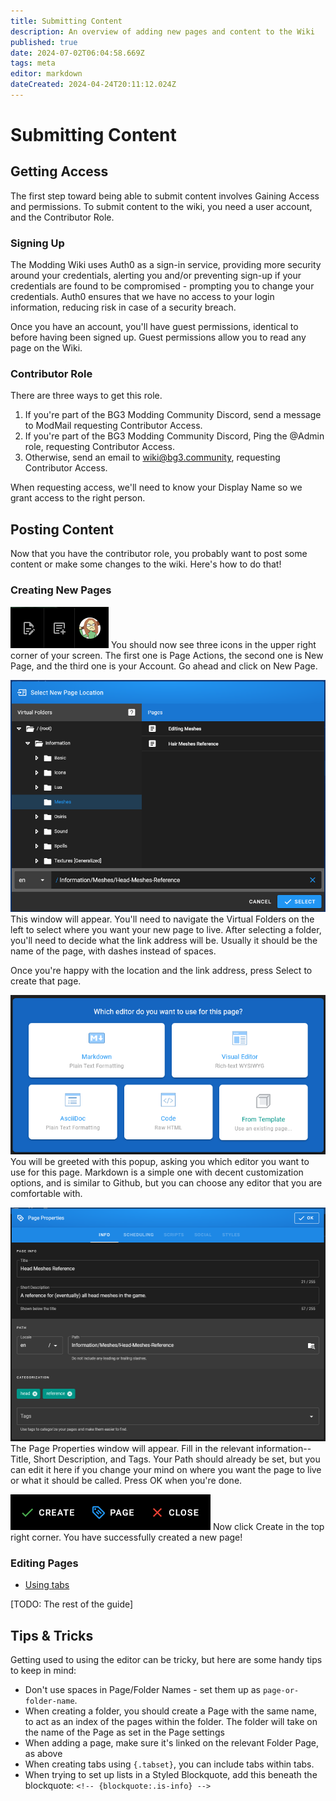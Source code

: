```yaml
---
title: Submitting Content
description: An overview of adding new pages and content to the Wiki
published: true
date: 2024-07-02T06:04:58.669Z
tags: meta
editor: markdown
dateCreated: 2024-04-24T20:11:12.024Z
---
```


# Submitting Content

## Getting Access
The first step toward being able to submit content involves Gaining Access and permissions. To submit content to the wiki, you need a user account, and the Contributor Role.

### Signing Up
The Modding Wiki uses Auth0 as a sign-in service, providing more security around your credentials, alerting you and/or preventing sign-up if your credentials are found to be compromised - prompting you to change your credentials. Auth0 ensures that we have no access to your login information, reducing risk in case of a security breach.

Once you have an account, you'll have guest permissions, identical to before having been signed up. Guest permissions allow you to read any page on the Wiki. 

### Contributor Role
There are three ways to get this role.

1. If you're part of the BG3 Modding Community Discord, send a message to ModMail requesting Contributor Access.
2. If you're part of the BG3 Modding Community Discord, Ping the @Admin role, requesting Contributor Access.
3. Otherwise, send an email to wiki@bg3.community, requesting Contributor Access.

When requesting access, we'll need to know your Display Name so we grant access to the right person.

## Posting Content
Now that you have the contributor role, you probably want to post some content or make some changes to the wiki. Here's how to do that!

### Creating New Pages

![icons_sc.png](/meta/icons_sc.png)
You should now see three icons in the upper right corner of your screen. The first one is Page Actions, the second one is New Page, and the third one is your Account. Go ahead and click on New Page.

![creatingnewpage_sc.png](/meta/creatingnewpage_sc.png)
This window will appear. You'll need to navigate the Virtual Folders on the left to select where you want your new page to live. After selecting a folder, you'll need to decide what the link address will be. Usually it should be the name of the page, with dashes instead of spaces.

Once you're happy with the location and the link address, press Select to create that page.

![whicheditor_sc.png](/meta/whicheditor_sc.png)
You will be greeted with this popup, asking you which editor you want to use for this page. Markdown is a simple one with decent customization options, and is similar to Github, but you can choose any editor that you are comfortable with.

![pageproperties_sc.png](/meta/pageproperties_sc.png)
The Page Properties window will appear. Fill in the relevant information--Title, Short Description, and Tags. Your Path should already be set, but you can edit it here if you change your mind on where you want the page to live or what it should be called. Press OK when you're done.

![createpageclose_sc.png](/meta/createpageclose_sc.png)
Now click Create in the top right corner. You have successfully created a new page!

### Editing Pages
- [Using tabs](/meta/submitting-content/using-tabs)

[TODO: The rest of the guide]

## Tips & Tricks
Getting used to using the editor can be tricky, but here are some handy tips to keep in mind:

- Don't use spaces in Page/Folder Names - set them up as `page-or-folder-name`. 
- When creating a folder, you should create a Page with the same name, to act as an index of the pages within the folder. The folder will take on the name of the Page as set in the Page settings
- When adding a page, make sure it's linked on the relevant Folder Page, as above
- When creating tabs using `{.tabset}`, you can include tabs within tabs.
- When trying to set up lists in a Styled Blockquote, add this beneath the blockquote: `<!-- {blockquote:.is-info} -->`